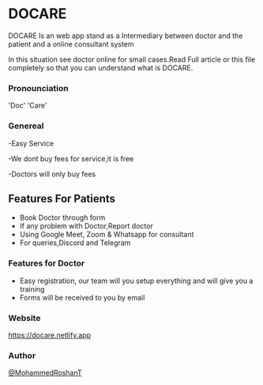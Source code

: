 # DOCARE

DOCARE Is an web app stand as a  Intermediary between doctor and the patient and a online consultant system

In this situation see doctor online for small cases.Read Full article or this file completely so that you can understand what is DOCARE.

### Pronounciation
'Doc' 'Care'

### Genereal

-Easy Service

-We dont buy fees for service,it is free

-Doctors will only buy fees

## Features For Patients

- Book Doctor through form
- If any problem with Doctor,Report doctor
- Using Google Meet, Zoom & Whatsapp for consultant
- For queries,Discord and Telegram


### Features for Doctor

- Easy registration, our team will you setup everything and will give you a training
- Forms will be received to you by email


### Website

https://docare.netlify.app

### Author

<a href="https://github.com/MohammedRoshanT">@MohammedRoshanT</a>
